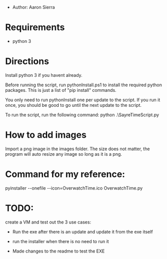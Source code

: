 - Author: Aaron Sierra

# Requirements

- python 3

# Directions

Install python 3 if you havent already.

Before running the script, run pythonInstall.ps1 to install the required python packages.
This is just a list of "pip install" commands.

You only need to run pythonInstall one per update to the script. If you run it
once, you should be good to go until the next update to the script.

To run the script, run the following command:
python .\SayreTimeScript.py

# How to add images

Import a png image in the images folder. The size does not matter, the program will
auto resize any image so long as it is a png.


# Command for my reference:
pyinstaller --onefile --icon=OverwatchTime.ico OverwatchTime.py

# TODO:
create a VM and test out the 3 use cases:
- Run the exe after there is an update and update it from the exe itself
- run the installer when there is no need to run it

- Made changes to the readme to test the EXE
